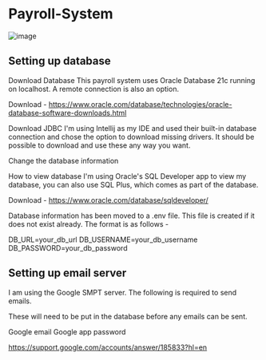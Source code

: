 # Payroll-System

![image](https://github.com/KyleChaplin/Payroll-System/assets/85872356/dddf33ee-136b-48e9-8e22-c334da42dfd7)

## Setting up database
Download Database
This payroll system uses Oracle Database 21c running on localhost.
A remote connection is also an option.

Download - https://www.oracle.com/database/technologies/oracle-database-software-downloads.html

Download JDBC
I'm using Intellij as my IDE and used their built-in database connection and chose the option to download missing drivers.
It should be possible to download and use these any way you want.

Change the database information

How to view database
I'm using Oracle's SQL Developer app to view my database, you can also use SQL Plus, which comes as part of the database.

Download - https://www.oracle.com/database/sqldeveloper/

Database information has been moved to a .env file. This file is created if it does not exist already. The format is as follows -

DB_URL=your_db_url
DB_USERNAME=your_db_username
DB_PASSWORD=your_db_password

## Setting up email server
I am using the Google SMPT server. The following is required to send emails.

These will need to be put in the database before any emails can be sent.

Google email
Google app password

https://support.google.com/accounts/answer/185833?hl=en
